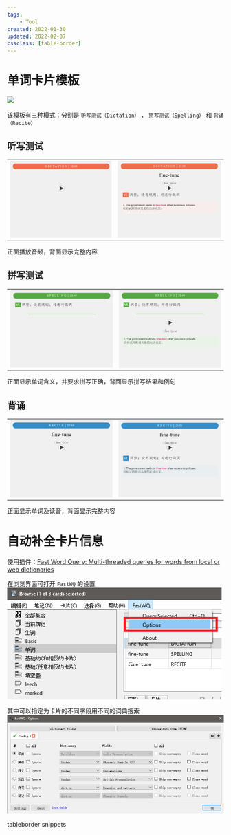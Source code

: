 ```yaml
---
tags:
    - Tool
created: 2022-01-30
updated: 2022-02-07
cssclass: [table-border]
---
```


# 单词卡片模板

![](assets/Anki/生词.apkg)

该模板有三种模式：分别是 `听写测试（Dictation）` ， `拼写测试（Spelling）` 和 `背诵 （Recite）`

## 听写测试

|                               |                                   |
| ----------------------------- | --------------------------------- |
| ![正面](assets/Anki/Untitled.png) | ![背面](assets/Anki/Untitled%201.png) |

正面播放音频，背面显示完整内容

## 拼写测试

|                                       |                                       |
| ------------------------------------- | ------------------------------------- |
| ![正面](assets/Anki/Untitled%202.png) | ![背面](assets/Anki/Untitled%203.png) | 

正面显示单词含义，并要求拼写正确，背面显示拼写结果和例句

## 背诵

|                                       |                                       |
| ------------------------------------- | ------------------------------------- |
| ![正面](assets/Anki/Untitled%204.png) | ![背面](assets/Anki/Untitled%205.png) | 

正面显示单词及读音，背面显示完整内容

# 自动补全卡片信息

使用插件：[Fast Word Query: Multi-threaded queries for words from local or web dictionaries](https://ankiweb.net/shared/info/1807206748)

在浏览界面可打开 `FastWQ` 的设置
![|500](assets/Anki/Untitled%206.png)

其中可以指定为卡片的不同字段用不同的词典搜索
![|500](assets/Anki/Untitled%207.png)

tableborder
snippets